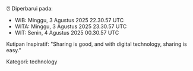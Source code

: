 ⏰ Diperbarui pada:
- WIB: Minggu, 3 Agustus 2025 22.30.57 UTC
- WITA: Minggu, 3 Agustus 2025 23.30.57 UTC
- WIT: Senin, 4 Agustus 2025 00.30.57 UTC

Kutipan Inspiratif:
"Sharing is good, and with digital technology, sharing is easy."


Kategori: technology


